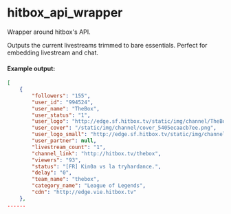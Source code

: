 hitbox_api_wrapper
===========

Wrapper around hitbox's API.

Outputs the current livestreams trimmed to bare essentials. Perfect for embedding livestream and chat.

#### Example output:
```json
[
    {
        "followers": "155",
        "user_id": "994524",
        "user_name": "TheBox",
        "user_status": "1",
        "user_logo": "http://edge.sf.hitbox.tv/static/img/channel/TheBox_5404b96559e0d_large.png",
        "user_cover": "/static/img/channel/cover_5405ecaacb7ee.png",
        "user_logo_small": "http://edge.sf.hitbox.tv/static/img/channel/TheBox_5404b96559e0d_small.png",
        "user_partner": null,
        "livestream_count": "1",
        "channel_link": "http://hitbox.tv/thebox",
        "viewers": "93",
        "status": "[FR] Kin0a vs la tryhardance.",
        "delay": "0",
        "team_name": "thebox",
        "category_name": "League of Legends",
        "cdn": "http://edge.vie.hitbox.tv"
    },
......
```